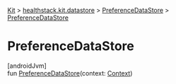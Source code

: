 
[Kit](../../../kit.html) > [healthstack.kit.datastore](../index.html) > [PreferenceDataStore](index.html) > [PreferenceDataStore](-preference-data-store.html)



# PreferenceDataStore



[androidJvm]\
fun [PreferenceDataStore](-preference-data-store.html)(context: [Context](https://developer.android.com/reference/kotlin/android/content/Context.html))




